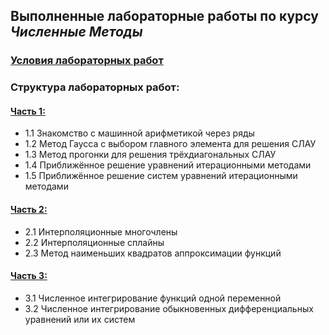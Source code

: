 ## Выполненные лабораторные работы по курсу **_Численные Методы_**

### [Условия лабораторных работ][1]

### Структура лабораторных работ:
#### [Часть 1:][2]
- 1.1 Знакомство с машинной арифметикой через ряды
- 1.2 Метод Гаусса с выбором главного элемента для решения СЛАУ 
- 1.3 Метод прогонки для решения трёхдиагональных СЛАУ 
- 1.4 Приближённое решение уравнений итерационными методами
- 1.5 Приближённое решение систем уравнений итерационными методами

#### [Часть 2:][3]
- 2.1 Интерполяционные многочлены
- 2.2 Интерполяционные сплайны
- 2.3 Метод наименьших квадратов аппроксимации функций

#### [Часть 3:][4]
- 3.1 Численное интегрирование функций одной переменной
- 3.2 Численное интегрирование обыкновенных дифференциальных уравнений или их систем

[1]:(https://github.com/anonimneyshiy/Bauman-Moscow-State-Technical-University/blob/master/Numerical%20Methods/%D0%97%D0%B0%D0%B4%D0%B0%D0%BD%D0%B8%D1%8F%20%D0%BA%20%D0%BB%D0%B0%D0%B1%D0%BE%D1%80%D0%B0%D1%82%D0%BE%D1%80%D0%BD%D1%8B%D0%BC%202020.pdf)
[2]:(https://github.com/anonimneyshiy/Bauman-Moscow-State-Technical-University/tree/master/Numerical%20Methods/Part_1)
[3]:(https://github.com/anonimneyshiy/Bauman-Moscow-State-Technical-University/tree/master/Numerical%20Methods/Part_2)
[4]:(https://github.com/anonimneyshiy/Bauman-Moscow-State-Technical-University/tree/master/Numerical%20Methods/Part_3)
